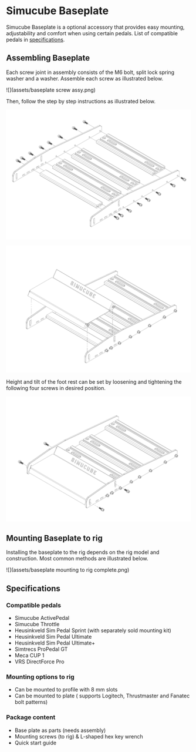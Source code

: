 # Simucube Baseplate

Simucube Baseplate is a optional accessory that provides easy mounting, adjustability and comfort when using certain pedals. List of compatible pedals in [specifications](Specifications.md#simucube-baseplate).

## Assembling Baseplate

Each screw joint in assembly consists of the M6 bolt, split lock spring washer and a washer. Assemble each screw as illustrated below.

![](assets/baseplate screw assy.png)

Then, follow the step by step instructions as illustrated below.

![](assets/baseplate1.png)

![](assets/baseplate2.png)

Height and tilt of the foot rest can be set by loosening and tightening the following four screws in desired position.

![](assets/baseplate3.png)

## Mounting Baseplate to rig

Installing the baseplate to the rig depends on the rig model and construction. Most common methods are illustrated below.

![](assets/baseplate mounting to rig complete.png)

## Specifications

### Compatible pedals

* Simucube ActivePedal
* Simucube Throttle
* Heusinkveld Sim Pedal Sprint (with separately sold mounting kit)
* Heusinkveld Sim Pedal Ultimate
* Heusinkveld Sim Pedal Ultimate+
* Simtrecs ProPedal GT
* Meca CUP 1
* VRS DirectForce Pro

### Mounting options to rig

* Can be mounted to profile with 8 mm slots
* Can be mounted to plate ( supports Logitech, Thrustmaster and Fanatec bolt patterns)

### Package content

* Base plate as parts (needs assembly)
* Mounting screws (to rig) & L-shaped hex key wrench
* Quick start guide
